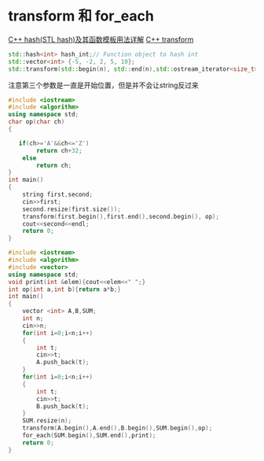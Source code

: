 # transform 和 for_each
[C++ hash(STL hash)及其函数模板用法详解](http://c.biancheng.net/view/523.html)
[C++ transform](https://www.baidu.com/link?url=RhlqbdKts9ZhAwkz8BgidzcTYX3tNfnbydYqX4L9Cw6VLGwxRY57WA5PDVM3mxwBf59N2sWb6M4nvwVdsipb6a&wd=&eqid=8c79f515002c401a000000066202a75b)

```cpp
std::hash<int> hash_int;// Function object to hash int
std::vector<int> {-5, -2, 2, 5, 10};
std::transform(std::begin(n), std::end(n),std::ostream_iterator<size_t> (std:: cout," "), hash_int);
```

注意第三个参数是一直是开始位置，但是并不会让string反过来
```cpp
#include <iostream>
#include <algorithm>
using namespace std;
char op(char ch)
{

   if(ch>='A'&&ch<='Z')
        return ch+32;
    else
        return ch;
}
int main()
{
    string first,second;
    cin>>first;
    second.resize(first.size());
    transform(first.begin(),first.end(),second.begin(), op);
    cout<<second<<endl;
    return 0;
}
```

```cpp
#include <iostream>
#include <algorithm>
#include <vector>
using namespace std;
void print(int &elem){cout<<elem<<" ";}
int op(int a,int b){return a*b;}
int main()
{
    vector <int> A,B,SUM;
    int n;
    cin>>n;
    for(int i=0;i<n;i++)
    {
        int t;
        cin>>t;
        A.push_back(t);
    }
    for(int i=0;i<n;i++)
    {
        int t;
        cin>>t;
        B.push_back(t);
    }
    SUM.resize(n);
    transform(A.begin(),A.end(),B.begin(),SUM.begin(),op);
    for_each(SUM.begin(),SUM.end(),print);
    return 0;
}
```